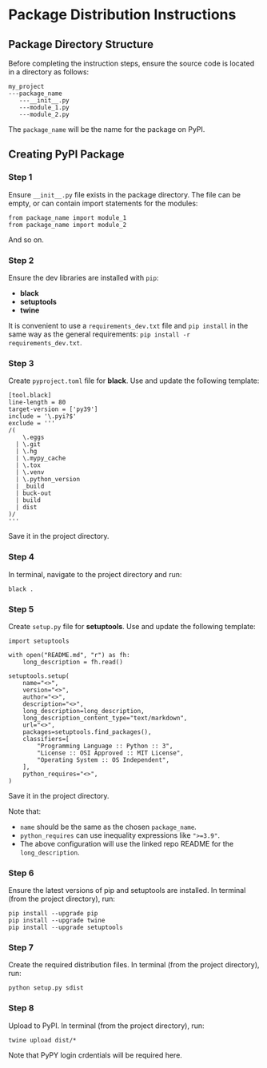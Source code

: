 # Package Distribution Instructions

## Package Directory Structure

Before completing the instruction steps, ensure the source code is located in a directory as follows:
```
my_project
---package_name
   ---__init__.py
   ---module_1.py
   ---module_2.py
```

The `package_name` will be the name for the package on PyPI.

## Creating PyPI Package

### Step 1

Ensure `__init__.py` file exists in the package directory.
The file can be empty, or can contain import statements for the modules:

```
from package_name import module_1
from package_name import module_2
```

And so on.

### Step 2

Ensure the dev libraries are installed with `pip`:

- **black**
- **setuptools**
- **twine**

It is convenient to use a `requirements_dev.txt` file and `pip install` in the same way as the general requirements: `pip install -r requirements_dev.txt`.

### Step 3

Create `pyproject.toml` file for **black**.
Use and update the following template:

```
[tool.black]
line-length = 80
target-version = ['py39']
include = '\.pyi?$'
exclude = '''
/(
    \.eggs
  | \.git
  | \.hg
  | \.mypy_cache
  | \.tox
  | \.venv
  | \.python_version
  | _build
  | buck-out
  | build
  | dist
)/
'''
```

Save it in the project directory.

### Step 4

In terminal, navigate to the project directory and run: 

`black .`

### Step 5

Create `setup.py` file for **setuptools**.
Use and update the following template:

```
import setuptools

with open("README.md", "r") as fh:
    long_description = fh.read()

setuptools.setup(
    name="<>",
    version="<>",
    author="<>",
    description="<>",
    long_description=long_description,
    long_description_content_type="text/markdown",
    url="<>",
    packages=setuptools.find_packages(),
    classifiers=[
        "Programming Language :: Python :: 3",
        "License :: OSI Approved :: MIT License",
        "Operating System :: OS Independent",
    ],
    python_requires="<>",
)
```

Save it in the project directory.

Note that:
- `name` should be the same as the chosen `package_name`.
- `python_requires` can use inequality expressions like `">=3.9"`.
- The above configuration will use the linked repo README for the `long_description`.

### Step 6

Ensure the latest versions of pip and setuptools are installed.
In terminal (from the project directory), run: 
```
pip install --upgrade pip
pip install --upgrade twine
pip install --upgrade setuptools
```

### Step 7

Create the required distribution files.
In terminal (from the project directory), run: 
```
python setup.py sdist
```

### Step 8

Upload to PyPI.
In terminal (from the project directory), run: 
```
twine upload dist/*
```

Note that PyPY login crdentials will be required here.